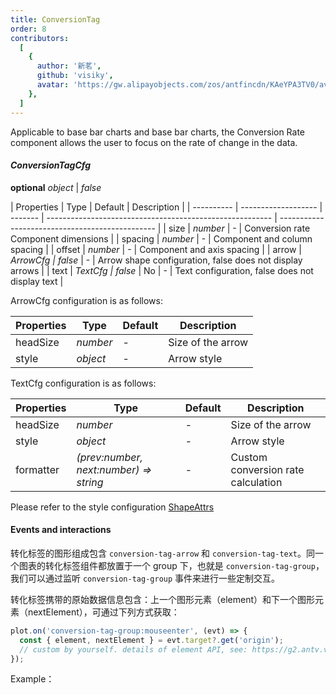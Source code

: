 ```yaml
---
title: ConversionTag
order: 8
contributors:
  [
    {
      author: '新茗',
      github: 'visiky',
      avatar: 'https://gw.alipayobjects.com/zos/antfincdn/KAeYPA3TV0/avatar.jpeg',
    },
  ]
---
```


Applicable to base bar charts and base bar charts, the Conversion Rate component allows the user to focus on the rate of change in the data.

#### *ConversionTagCfg*

<description>**optional** *object* | *false*</description>

| Properties | Type                | Default | Description                                              |
| ---------- | ------------------- | ------- | -------------------------------------------------------- | ----------------------------------------------- |
| size       | *number*            | -       | Conversion rate Component dimensions                     |
| spacing    | *number*            | -       | Component and column spacing                             |
| offset     | *number*            | -       | Component and axis spacing                               |
| arrow      | *ArrowCfg | false* | -       | Arrow shape configuration, false does not display arrows |
| text       | *TextCfg | false*  | No      | -                                                        | Text configuration, false does not display text |

ArrowCfg configuration is as follows:

| Properties | Type     | Default | Description       |
| ---------- | -------- | ------- | ----------------- |
| headSize   | *number* | -       | Size of the arrow |
| style      | *object* | -       | Arrow style       |

TextCfg configuration is as follows:

| Properties | Type                                   | Default | Description                        |
| ---------- | -------------------------------------- | ------- | ---------------------------------- |
| headSize   | *number*                               | -       | Size of the arrow                  |
| style      | *object*                               | -       | Arrow style                        |
| formatter  | *(prev:number, next:number) => string* | -       | Custom conversion rate calculation |

Please refer to the style configuration [ShapeAttrs](/en/docs/api/graphic-style)


#### Events and interactions

<playground path='general/events/demo/conversion-tag-with-link.ts' rid='conversion-tag-events'></playground>

转化标签的图形组成包含 `conversion-tag-arrow` 和 `conversion-tag-text`。同一个图表的转化标签组件都放置于一个 group 下，也就是 `conversion-tag-group`，我们可以通过监听 `conversion-tag-group` 事件来进行一些定制交互。

转化标签携带的原始数据信息包含：上一个图形元素（element）和下一个图形元素（nextElement），可通过下列方式获取：

```ts
plot.on('conversion-tag-group:mouseenter', (evt) => {
  const { element, nextElement } = evt.target?.get('origin');
  // custom by yourself. details of element API, see: https://g2.antv.vision/en/docs/api/general/element
});
```

Example：

<playground path='general/events/demo/conversion-tag-with-link.ts' rid='conversion-tag-events'></playground>
